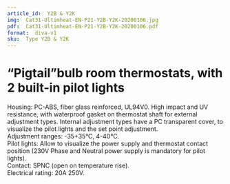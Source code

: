 ```yaml
---
article_id:  Y2B & Y2K
img:  Cat31-Ultimheat-EN-P21-Y2B-Y2K-20200106.jpg
pdf:  Cat31-Ultimheat-EN-P21-Y2B-Y2K-20200106.pdf
format:  diva-v1
sku:  Type Y2B & Y2K
---
```


# “Pigtail”bulb room thermostats, with 2 built-in pilot lights

Housing: PC-ABS, fiber glass reinforced, UL94V0. High impact and UV resistance, 
with waterproof gasket on thermostat shaft for external adjustment types. 
Internal adjustment types have a PC transparent cover, to visualize the pilot 
lights and the set point adjustment.  
Adjustment ranges: -35+35°C, 4-40°C.  
Pilot lights: Allow to visualize the power supply and thermostat contact position 
(230V Phase and Neutral power supply is mandatory for pilot lights).  
Contact: SPNC (open on temperature rise).  
Electrical rating: 20A 250V.  

